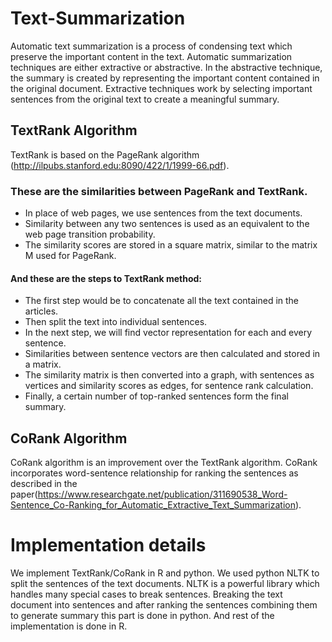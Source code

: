 # Text-Summarization
Automatic text summarization is a process of condensing text which preserve the important content in the text. Automatic summarization techniques are either extractive or abstractive. In the abstractive technique, the summary is created by representing the important content contained in the original document. Extractive techniques work by selecting important sentences from the original text to create a meaningful summary.
## TextRank Algorithm
TextRank is based on the PageRank algorithm (http://ilpubs.stanford.edu:8090/422/1/1999-66.pdf).
### These are the similarities between PageRank and TextRank.
* In place of web pages, we use sentences from the text documents.
* Similarity between any two sentences is used as an equivalent to the web page transition probability.
* The similarity scores are stored in a square matrix, similar to the matrix M used for PageRank.
#### And these are the steps to TextRank method:
* The first step would be to concatenate all the text contained in the articles.
* Then split the text into individual sentences.
* In the next step, we will find vector representation for each and every sentence.
* Similarities between sentence vectors are then calculated and stored in a matrix.
* The similarity matrix is then converted into a graph, with sentences as vertices and similarity scores as edges, for sentence rank calculation.
* Finally, a certain number of top-ranked sentences form the final summary.
## CoRank Algorithm
CoRank algorithm is an improvement over the TextRank algorithm. CoRank incorporates word-sentence relationship for ranking the sentences as described in the paper(https://www.researchgate.net/publication/311690538_Word-Sentence_Co-Ranking_for_Automatic_Extractive_Text_Summarization).

# Implementation details
We implement TextRank/CoRank in R and python. We used python NLTK to split the sentences of the text documents. NLTK is a powerful library which handles many special cases to break sentences. Breaking the text document into sentences and after ranking the sentences combining them to generate summary this part is done in python. And rest of the implementation is done in R.







